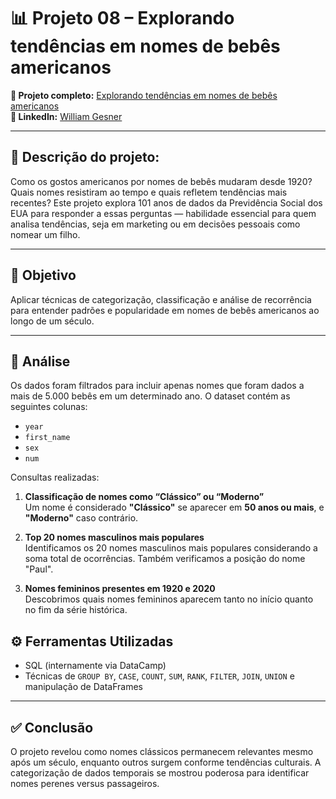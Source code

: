 # 📊 Projeto 08 – Explorando tendências em nomes de bebês americanos

**🔗 Projeto completo:** [Explorando tendências em nomes de bebês americanos](https://www.datacamp.com/datalab/w/9e752c37-a830-48be-9da6-5cd7b847eb96/edit)  
**👤 LinkedIn:** [William Gesner](https://www.linkedin.com/in/william-gesner/)

---
## 🧠 Descrição do projeto:
Como os gostos americanos por nomes de bebês mudaram desde 1920? Quais nomes resistiram ao tempo e quais refletem tendências mais recentes? Este projeto explora 101 anos de dados da Previdência Social dos EUA para responder a essas perguntas — habilidade essencial para quem analisa tendências, seja em marketing ou em decisões pessoais como nomear um filho.

---
## 🎯 Objetivo
Aplicar técnicas de categorização, classificação e análise de recorrência para entender padrões e popularidade em nomes de bebês americanos ao longo de um século.

---
## 🔎 Análise
Os dados foram filtrados para incluir apenas nomes que foram dados a mais de 5.000 bebês em um determinado ano. O dataset contém as seguintes colunas:
- `year`
- `first_name`
- `sex`
- `num`

Consultas realizadas:
1. **Classificação de nomes como “Clássico” ou “Moderno”**  
   Um nome é considerado **"Clássico"** se aparecer em **50 anos ou mais**, e **"Moderno"** caso contrário.  

2. **Top 20 nomes masculinos mais populares**  
   Identificamos os 20 nomes masculinos mais populares considerando a soma total de ocorrências. Também verificamos a posição do nome "Paul".  

3. **Nomes femininos presentes em 1920 e 2020**  
   Descobrimos quais nomes femininos aparecem tanto no início quanto no fim da série histórica.  

## ⚙️ Ferramentas Utilizadas
- SQL (internamente via DataCamp)
- Técnicas de `GROUP BY`, `CASE`, `COUNT`, `SUM`, `RANK`, `FILTER`, `JOIN`, `UNION` e manipulação de DataFrames

---
## ✅ Conclusão
O projeto revelou como nomes clássicos permanecem relevantes mesmo após um século, enquanto outros surgem conforme tendências culturais. A categorização de dados temporais se mostrou poderosa para identificar nomes perenes versus passageiros.
